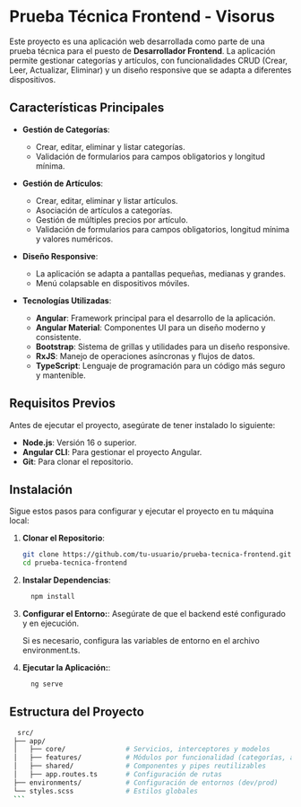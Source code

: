 # Prueba Técnica Frontend - Visorus

Este proyecto es una aplicación web desarrollada como parte de una prueba técnica para el puesto de **Desarrollador Frontend**. La aplicación permite gestionar categorías y artículos, con funcionalidades CRUD (Crear, Leer, Actualizar, Eliminar) y un diseño responsive que se adapta a diferentes dispositivos.

## Características Principales

- **Gestión de Categorías**:
  - Crear, editar, eliminar y listar categorías.
  - Validación de formularios para campos obligatorios y longitud mínima.

- **Gestión de Artículos**:
  - Crear, editar, eliminar y listar artículos.
  - Asociación de artículos a categorías.
  - Gestión de múltiples precios por artículo.
  - Validación de formularios para campos obligatorios, longitud mínima y valores numéricos.

- **Diseño Responsive**:
  - La aplicación se adapta a pantallas pequeñas, medianas y grandes.
  - Menú colapsable en dispositivos móviles.

- **Tecnologías Utilizadas**:
  - **Angular**: Framework principal para el desarrollo de la aplicación.
  - **Angular Material**: Componentes UI para un diseño moderno y consistente.
  - **Bootstrap**: Sistema de grillas y utilidades para un diseño responsive.
  - **RxJS**: Manejo de operaciones asíncronas y flujos de datos.
  - **TypeScript**: Lenguaje de programación para un código más seguro y mantenible.

## Requisitos Previos

Antes de ejecutar el proyecto, asegúrate de tener instalado lo siguiente:

- **Node.js**: Versión 16 o superior.
- **Angular CLI**: Para gestionar el proyecto Angular.
- **Git**: Para clonar el repositorio.

## Instalación

Sigue estos pasos para configurar y ejecutar el proyecto en tu máquina local:

1. **Clonar el Repositorio**:
   ```bash
   git clone https://github.com/tu-usuario/prueba-tecnica-frontend.git
   cd prueba-tecnica-frontend
    ```
2. **Instalar Dependencias**:

   ```bash
     npm install
    ```

3. **Configurar el Entorno:**:
    Asegúrate de que el backend esté configurado y en ejecución.

    Si es necesario, configura las variables de entorno en el archivo environment.ts.
      
4. **Ejecutar la Aplicación:**:

   ```bash
     ng serve
    ```

## Estructura del Proyecto

   ```bash
     src/
    ├── app/
    │   ├── core/               # Servicios, interceptores y modelos
    │   ├── features/           # Módulos por funcionalidad (categorías, artículos)
    │   ├── shared/             # Componentes y pipes reutilizables
    │   ├── app.routes.ts       # Configuración de rutas
    ├── environments/           # Configuración de entornos (dev/prod)
    └── styles.scss             # Estilos globales
    ```


